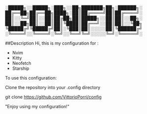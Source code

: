 ░█████╗░░█████╗░███╗░░██╗███████╗██╗░██████╗░
██╔══██╗██╔══██╗████╗░██║██╔════╝██║██╔════╝░
██║░░╚═╝██║░░██║██╔██╗██║█████╗░░██║██║░░██╗░
██║░░██╗██║░░██║██║╚████║██╔══╝░░██║██║░░╚██╗
╚█████╔╝╚█████╔╝██║░╚███║██║░░░░░██║╚██████╔╝
░╚════╝░░╚════╝░╚═╝░░╚══╝╚═╝░░░░░╚═╝░╚═════╝░

##Description
Hi, this is my configuration for :

- Nvim
- Kitty
- Neofetch
- Starship

To use this configuration:

Clone the repository into your .config directory

 git clone https://github.com/VittorioPorri/config

"Enjoy using my configuration!"

